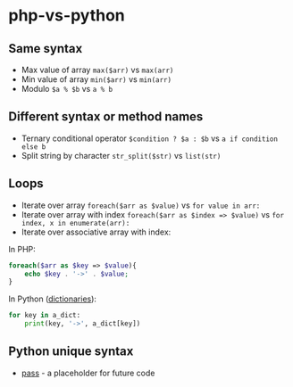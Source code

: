 # php-vs-python

## Same syntax

* Max value of array `max($arr)` vs `max(arr)`
* Min value of array `min($arr)` vs `min(arr)`
* Modulo `$a % $b` vs `a % b`

## Different syntax or method names

* Ternary conditional operator `$condition ? $a : $b` vs `a if condition else b`
* Split string by character `str_split($str)` vs `list(str)`

## Loops

* Iterate over array `foreach($arr as $value)` vs `for value in arr:`
* Iterate over array with index `foreach($arr as $index => $value)` vs `for index, x in enumerate(arr):`
* Iterate over associative array with index:
 
In PHP: 
```php
foreach($arr as $key => $value){
    echo $key . '->' . $value;
}
```

In Python ([dictionaries](https://www.w3schools.com/python/python_dictionaries.asp)): 
```py
for key in a_dict:
    print(key, '->', a_dict[key])
```

## Python unique syntax

* [pass](https://www.w3schools.com/python/ref_keyword_pass.asp) - a placeholder for future code
